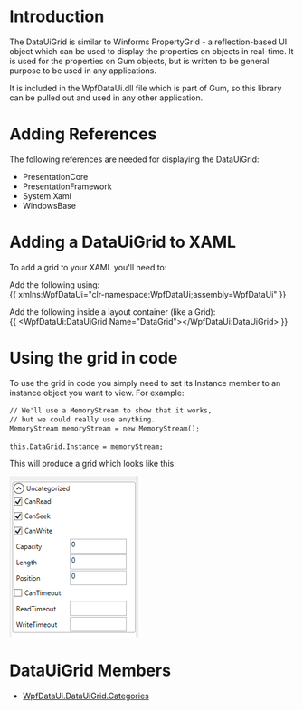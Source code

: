 # Introduction

The DataUiGrid is similar to Winforms PropertyGrid - a reflection-based UI object which can be used to display the properties on objects in real-time.  It is used for the properties on Gum objects, but is written to be general purpose to be used in any applications.  

It is included in the WpfDataUi.dll file which is part of Gum, so this library can be pulled out and used in any other application.

# Adding References

The following references are needed for displaying the DataUiGrid:

* PresentationCore
* PresentationFramework
* System.Xaml
* WindowsBase


# Adding a DataUiGrid to XAML

To add a grid to your XAML you'll need to:

Add the following using:   
{{ 
xmlns:WpfDataUi="clr-namespace:WpfDataUi;assembly=WpfDataUi" 
}}

Add the following inside a layout container (like a Grid):    
{{
<WpfDataUi:DataUiGrid Name="DataGrid"></WpfDataUi:DataUiGrid>
}}

# Using the grid in code

To use the grid in code you simply need to set its Instance member to an instance object you want to view.  For example:

```
// We'll use a MemoryStream to show that it works,
// but we could really use anything.
MemoryStream memoryStream = new MemoryStream();

this.DataGrid.Instance = memoryStream;
```

This will produce a grid which looks like this:

![](WpfDataUi.DataUiGrid_WpfDataUiGrid.PNG)

# DataUiGrid Members

* [WpfDataUi.DataUiGrid.Categories](WpfDataUi.DataUiGrid.Categories)